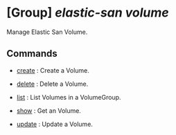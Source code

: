 # [Group] _elastic-san volume_

Manage Elastic San Volume.

## Commands

- [create](/Commands/elastic-san/volume/_create.md)
: Create a Volume.

- [delete](/Commands/elastic-san/volume/_delete.md)
: Delete a Volume.

- [list](/Commands/elastic-san/volume/_list.md)
: List Volumes in a VolumeGroup.

- [show](/Commands/elastic-san/volume/_show.md)
: Get an Volume.

- [update](/Commands/elastic-san/volume/_update.md)
: Update a Volume.

